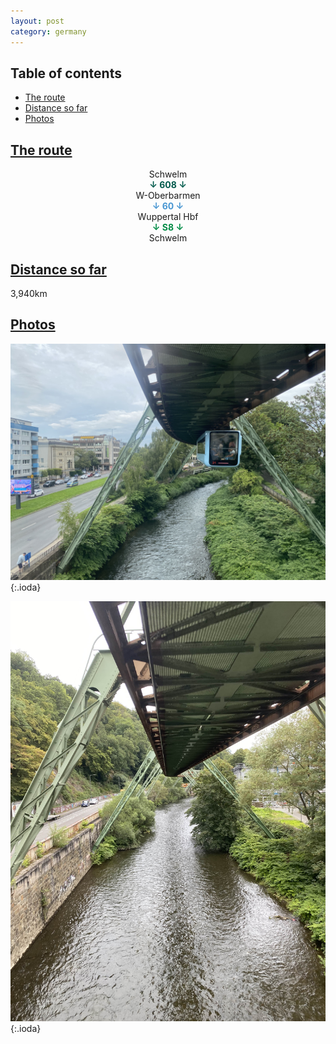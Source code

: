 ```yaml
---
layout: post
category: germany
---
```



## Table of contents
- [The route](#the-route)
- [Distance so far](#distance-so-far)
- [Photos](#photos)


## [The route](#the-route)

<center> Schwelm </center>

<center> <span style="color:#005a4c "> <b> ↓ 608 ↓ </b> </span> </center>

<center> W-Oberbarmen </center>

<center> <span style="color:#4896d2 "> <b> ↓ 60 ↓ </b> </span> </center>

<center> Wuppertal Hbf </center>

<center> <span style="color:#008c46 "> <b> ↓ S8 ↓ </b> </span> </center>

<center> Schwelm </center>


## [Distance so far](#distance-so-far)

3,940km

## [Photos](#photos)

![theme logo](pictures/411-min.JPG){:.ioda}

![theme logo](pictures/412-min.JPG){:.ioda}












